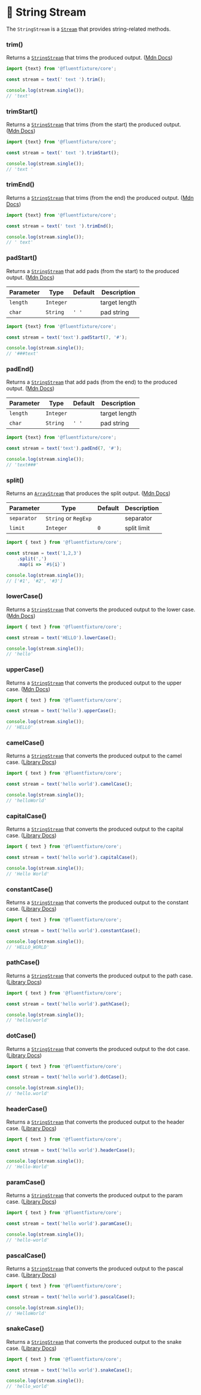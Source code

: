 # 💚 String Stream

The `StringStream` is a [`Stream`](stream.md) that provides string-related methods.

### trim()

Returns a [`StringStream`](string-stream.md) that trims the produced output. ([Mdn Docs](https://developer.mozilla.org/en-US/docs/Web/JavaScript/Reference/Global\_Objects/String))

```typescript
import {text} from '@fluentfixture/core';

const stream = text(' text ').trim();

console.log(stream.single());
// 'text'
```

### trimStart()

Returns a [`StringStream`](string-stream.md) that trims (from the start) the produced output. ([Mdn Docs](https://developer.mozilla.org/en-US/docs/Web/JavaScript/Reference/Global\_Objects/String))

```typescript
import {text} from '@fluentfixture/core';

const stream = text(' text ').trimStart();

console.log(stream.single());
// 'text '
```

### trimEnd()

Returns a [`StringStream`](string-stream.md) that trims (from the end) the produced output. ([Mdn Docs](https://developer.mozilla.org/en-US/docs/Web/JavaScript/Reference/Global\_Objects/String))

```typescript
import {text} from '@fluentfixture/core';

const stream = text(' text ').trimEnd();

console.log(stream.single());
// ' text'
```

### padStart()

Returns a [`StringStream`](string-stream.md) that add pads (from the start) to the produced output. ([Mdn Docs](https://developer.mozilla.org/en-US/docs/Web/JavaScript/Reference/Global\_Objects/String))

| Parameter | Type      | Default | Description   |
| --------- | --------- | ------- | ------------- |
| `length`  | `Integer` |         | target length |
| `char`    | `String`  | `' '`   | pad string    |

```typescript
import {text} from '@fluentfixture/core';

const stream = text('text').padStart(7, '#');

console.log(stream.single());
// '###text'
```

### padEnd()

Returns a [`StringStream`](string-stream.md) that add pads (from the end) to the produced output. ([Mdn Docs](https://developer.mozilla.org/en-US/docs/Web/JavaScript/Reference/Global\_Objects/String))

| Parameter | Type      | Default | Description   |
| --------- | --------- | ------- | ------------- |
| `length`  | `Integer` |         | target length |
| `char`    | `String`  | `' '`   | pad string    |

```typescript
import {text} from '@fluentfixture/core';

const stream = text('text').padEnd(7, '#');

console.log(stream.single());
// 'text###'
```

### split()

Returns an [`ArrayStream`](array-stream.md) that produces the split output. ([Mdn Docs](https://developer.mozilla.org/en-US/docs/Web/JavaScript/Reference/Global\_Objects/String))

| Parameter   | Type                 | Default | Description |
| ----------- | -------------------- | ------- | ----------- |
| `separator` | `String` or `RegExp` |         | separator   |
| `limit`     | `Integer`            | `0`     | split limit |

```typescript
import { text } from '@fluentfixture/core';

const stream = text('1,2,3')
    .split(',')
    .map(i => `#${i}`)

console.log(stream.single());
// ['#1', '#2', '#3']
```

### lowerCase()

Returns a [`StringStream`](string-stream.md) that converts the produced output to the lower case. ([Mdn Docs](https://developer.mozilla.org/en-US/docs/Web/JavaScript/Reference/Global\_Objects/String))

```typescript
import { text } from '@fluentfixture/core';

const stream = text('HELLO').lowerCase();

console.log(stream.single());
// 'hello'
```

### upperCase()

Returns a [`StringStream`](string-stream.md) that converts the produced output to the upper case. ([Mdn Docs](https://developer.mozilla.org/en-US/docs/Web/JavaScript/Reference/Global\_Objects/String))

```typescript
import { text } from '@fluentfixture/core';

const stream = text('hello').upperCase();

console.log(stream.single());
// 'HELLO'
```

### camelCase()

Returns a [`StringStream`](string-stream.md) that converts the produced output to the camel case. ([Library Docs](https://www.npmjs.com/package/change-case))

```typescript
import { text } from '@fluentfixture/core';

const stream = text('hello world').camelCase();

console.log(stream.single());
// 'helloWorld'
```

### capitalCase()

Returns a [`StringStream`](string-stream.md) that converts the produced output to the capital case. ([Library Docs](https://www.npmjs.com/package/change-case))

```typescript
import { text } from '@fluentfixture/core';

const stream = text('hello world').capitalCase();

console.log(stream.single());
// 'Hello World'
```

### constantCase()

Returns a [`StringStream`](string-stream.md) that converts the produced output to the constant case. ([Library Docs](https://www.npmjs.com/package/change-case))

```typescript
import { text } from '@fluentfixture/core';

const stream = text('hello world').constantCase();

console.log(stream.single());
// 'HELLO_WORLD'
```

### pathCase()

Returns a [`StringStream`](string-stream.md) that converts the produced output to the path case. ([Library Docs](https://www.npmjs.com/package/change-case))

```typescript
import { text } from '@fluentfixture/core';

const stream = text('hello world').pathCase();

console.log(stream.single());
// 'hello/world'
```

### dotCase()

Returns a [`StringStream`](string-stream.md) that converts the produced output to the dot case. ([Library Docs](https://www.npmjs.com/package/change-case))

```typescript
import { text } from '@fluentfixture/core';

const stream = text('hello world').dotCase();

console.log(stream.single());
// 'hello.world'
```

### headerCase()

Returns a [`StringStream`](string-stream.md) that converts the produced output to the header case. ([Library Docs](https://www.npmjs.com/package/change-case))

```typescript
import { text } from '@fluentfixture/core';

const stream = text('hello world').headerCase();

console.log(stream.single());
// 'Hello-World'
```

### paramCase()

Returns a [`StringStream`](string-stream.md) that converts the produced output to the param case. ([Library Docs](https://www.npmjs.com/package/change-case))

```typescript
import { text } from '@fluentfixture/core';

const stream = text('hello world').paramCase();

console.log(stream.single());
// 'hello-world'
```

### pascalCase()

Returns a [`StringStream`](string-stream.md) that converts the produced output to the pascal case. ([Library Docs](https://www.npmjs.com/package/change-case))

```typescript
import { text } from '@fluentfixture/core';

const stream = text('hello world').pascalCase();

console.log(stream.single());
// 'HelloWorld'
```

### snakeCase()

Returns a [`StringStream`](string-stream.md) that converts the produced output to the snake case. ([Library Docs](https://www.npmjs.com/package/change-case))

```typescript
import { text } from '@fluentfixture/core';

const stream = text('hello world').snakeCase();

console.log(stream.single());
// 'hello_world'
```
